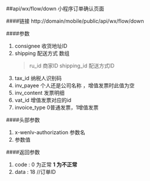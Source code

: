 ##api/wx/flow/down  小程序订单确认页面

####链接
     http://domain/mobile/public/api/wx/flow/down

####参数
1. consignee    收货地址ID
2. shipping  配送方式 数组
    > ru_id  商家ID
    > shipping_id  配送方式ID
3. tax_id    纳税人识别码
4. inv_payee  个人还是公司名称 ，增值发票时此值为空
5. inv_content 发票明细
6. vat_id     增值发票对应的id
7. invoice_type 0普通发票，1增值发票

####头部参数
1. x-wenlv-authorization     参数名
2.    参数值


####返回参数
1. code : 0 为正常   **1 为不正常**
2. data  : 18   //订单ID




